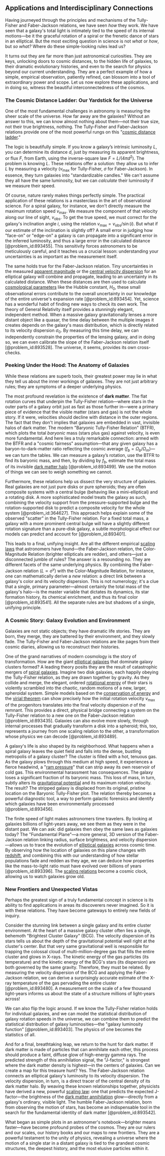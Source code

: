## Applications and Interdisciplinary Connections

Having journeyed through the principles and mechanisms of the Tully-Fisher and Faber-Jackson relations, we have seen *how* they work. We have seen that a galaxy's total light is intimately tied to the speed of its internal motions—be it the graceful rotation of a spiral or the frenetic dance of stars in an elliptical. But the most exciting question in science is not *what* or *how*, but *so what?* Where do these simple-looking rules lead us?

It turns out they are far more than just astronomical curiosities. They are keys, unlocking doors to cosmic distances, to the hidden life of galaxies, to their dramatic evolutionary histories, and even to the search for physics beyond our current understanding. They are a perfect example of how a simple, empirical observation, patiently refined, can blossom into a tool of extraordinary power and scope. Let us now explore these applications, and in doing so, witness the beautiful interconnectedness of the cosmos.

### The Cosmic Distance Ladder: Our Yardstick for the Universe

One of the most fundamental challenges in astronomy is measuring the sheer scale of the universe. How far away are the galaxies? Without an answer to this, we can know almost nothing about them—not their true size, not their true brightness, nothing. The Tully-Fisher and Faber-Jackson relations provide one of the most powerful rungs on this "[cosmic distance ladder](@article_id:159708)."

The logic is beautifully simple. If you know a galaxy’s intrinsic luminosity $L$, you can determine its distance $d$, just by measuring its apparent brightness, or flux $F$, from Earth, using the inverse-square law $F = L / (4\pi d^2)$. The problem is knowing $L$. These relations offer a solution: they allow us to infer $L$ by measuring a velocity ($v_{\text{max}}$ for Tully-Fisher, $\sigma$ for Faber-Jackson). In essence, they turn galaxies into "standardizable candles." We can't assume they all have the same luminosity, but we can *calculate* their luminosity if we measure their speed.

Of course, nature rarely makes things perfectly simple. The practical application of these relations is a masterclass in the art of observational science. For a spiral galaxy, for instance, we don't directly measure the maximum rotation speed $v_{\text{max}}$. We measure the component of that velocity along our line of sight, $v_{\text{obs}}$. To get the true speed, we must correct for the galaxy's inclination angle $i$, using the relation $v_{\text{max}} = v_{\text{obs}} / \sin(i)$. But what if our estimate of the inclination is slightly off? A small error in judging how "face-on" or "edge-on" a galaxy is can propagate into a significant error in the inferred luminosity, and thus a large error in the calculated distance [@problem_id:893455]. This sensitivity forces astronomers to be meticulously careful, and it teaches us a crucial lesson: understanding your uncertainties is as important as the measurement itself.

The same holds true for the Faber-Jackson relation. Tiny uncertainties in the measured [apparent magnitude](@article_id:158494) or the [central velocity dispersion](@article_id:158262) for an elliptical galaxy will combine and propagate, leading to an uncertainty in its calculated distance. When these distances are then used to calculate [cosmological parameters](@article_id:160844) like the Hubble constant, $H_0$, these small observational errors contribute to the overall uncertainty in our knowledge of the entire universe's expansion rate [@problem_id:893454]. Yet, science has a wonderful habit of finding new ways to check its own work. The theory of General Relativity itself provides a stunningly elegant, independent method. When a massive galaxy gravitationally lenses a more distant object like a quasar, the time delay between the multiple images it creates depends on the galaxy's mass distribution, which is directly related to its velocity dispersion $\sigma_0$. By measuring this time delay, we can independently constrain the properties of the lensing galaxy, and in doing so, we can even calibrate the slope of the Faber-Jackson relation itself [@problem_id:893528]. The universe, it seems, provides its own cross-checks.

### Peeking Under the Hood: The Anatomy of Galaxies

While these relations are superb tools, their greatest power may lie in what they tell us about the inner workings of galaxies. They are not just arbitrary rules; they are symptoms of a deeper underlying physics.

The most profound revelation is the existence of **dark matter**. The flat rotation curves that underpin the Tully-Fisher relation—where stars in the outer parts of a galaxy orbit just as fast as those further in—were a primary piece of evidence that the visible matter (stars and gas) is not the whole story. If it were, velocities should decline with distance in the outer regions. The fact that they don't implies that galaxies are embedded in vast, invisible halos of dark matter. The modern "Baryonic Tully-Fisher Relation" (BTFR), which plots the total *baryonic* mass (stars plus gas) against velocity, is even more fundamental. And here lies a truly remarkable connection: armed with the BTFR and a "cosmic fairness" assumption—that any given galaxy has a baryon-to-dark-matter ratio reflecting the cosmic average ($f_b = \Omega_b / \Omega_m$)—we can turn the tables. We can measure a galaxy’s rotation, use the BTFR to find its baryonic mass, and then, by dividing by $f_b$, estimate the total mass of its invisible [dark matter halo](@article_id:157190) [@problem_id:893499]. We use the motion of things we can see to weigh something we cannot.

Furthermore, these relations help us dissect the very structure of galaxies. Real galaxies are not just pure disks or pure spheroids; they are often composite systems with a central bulge (behaving like a mini-elliptical) and a rotating disk. A more sophisticated model treats the galaxy as such, combining the velocity support from the pressure-supported bulge and the rotation-supported disk to predict a composite velocity for the whole system [@problem_id:364627]. This approach helps explain some of the observed "scatter" in the Tully-Fisher relation. For a fixed total mass, a galaxy with a more prominent central bulge will have a slightly different rotation signature than a pure-disk galaxy, a subtle morphological effect our models can predict and account for [@problem_id:893401].

This leads to a final, unifying insight. Are all the different empirical [scaling laws](@article_id:139453) that astronomers have found—the Faber-Jackson relation, the Color-Magnitude Relation (brighter ellipticals are redder), and others—just a disconnected jumble of rules? The answer is a resounding no. They are different facets of the same underlying physics. By combining the Faber-Jackson relation ($L \propto \sigma^\gamma$) with the Color-Magnitude Relation, for instance, one can mathematically derive a *new* relation: a direct link between a galaxy's color and its velocity dispersion. This is not numerology; it's a clue that a single, primary parameter—almost certainly the total mass of the galaxy's halo—is the master variable that dictates its dynamics, its star formation history, its chemical enrichment, and thus its final color [@problem_id:893541]. All the separate rules are but shadows of a single, unifying principle.

### A Cosmic Story: Galaxy Evolution and Environment

Galaxies are not static objects; they have dramatic life stories. They are born, they merge, they are battered by their environment, and they slowly fade. The Tully-Fisher and Faber-Jackson relations are like pages from their cosmic diaries, allowing us to reconstruct their histories.

One of the grand narratives of modern cosmology is the story of transformation. How are the giant [elliptical galaxies](@article_id:157759) that dominate galaxy clusters formed? A leading theory posits they are the result of catastrophic mergers of [spiral galaxies](@article_id:161543). Imagine two disk galaxies, each happily obeying the Tully-Fisher relation, as they are drawn together by gravity. As they collide and merge, the elegant, ordered [rotational energy](@article_id:160168) of their stars is violently scrambled into the chaotic, random motions of a new, larger, spheroidal system. Simple models based on the [conservation of energy](@article_id:140020) and the [virial theorem](@article_id:145947) can show precisely how the initial rotation velocity $v_{\text{max}}$ of the progenitors translates into the final velocity dispersion $\sigma$ of the remnant. This provides a direct, physical bridge connecting a system on the Tully-Fisher relation to a new one on the Faber-Jackson relation [@problem_id:893435]. Galaxies can also evolve more slowly, through internal processes that gradually transform a disk into a spheroid; this, too, represents a journey from one scaling relation to the other, a transformation whose physics we can decode [@problem_id:893489].

A galaxy's life is also shaped by its neighborhood. What happens when a spiral galaxy leaves the quiet field and falls into the dense, bustling metropolis of a galaxy cluster? The cluster is filled with a hot, tenuous gas. As the galaxy plows through this medium at high speed, it experiences a fierce headwind, a "[ram pressure](@article_id:194438)" that can strip away its own reservoir of cold gas. This environmental harassment has consequences. The galaxy loses a significant fraction of its baryonic mass. This loss of mass, in turn, subtly alters its [gravitational potential](@article_id:159884) and its maximum rotation velocity. The result? The stripped galaxy is displaced from its original, pristine location on the Baryonic Tully-Fisher plot. The relation thereby becomes a powerful diagnostic tool, a way to perform galactic forensics and identify which galaxies have been environmentally processed [@problem_id:893456].

The finite speed of light makes astronomers time travelers. By looking at galaxies billions of light-years away, we see them as they were in the distant past. We can ask: did galaxies then obey the same laws as galaxies today? The "Fundamental Plane"—a more general, 3D version of the Faber-Jackson relation linking radius, surface brightness, and velocity dispersion—allows us to trace the evolution of [elliptical galaxies](@article_id:157759) across cosmic time. By observing how the location of galaxies on this plane changes with [redshift](@article_id:159451), and combining this with our understanding of how stellar populations fade and redden as they age, we can deduce how properties like the mass-to-light ratio must have evolved over billions of years [@problem_id:893396]. The [scaling relations](@article_id:136356) become a cosmic clock, allowing us to watch galaxies grow old.

### New Frontiers and Unexpected Vistas

Perhaps the greatest sign of a truly fundamental concept in science is its ability to find applications in areas its discoverers never imagined. So it is with these relations. They have become gateways to entirely new fields of inquiry.

Consider the stunning link between a single galaxy and its entire cluster environment. At the heart of a massive galaxy cluster often lies a single, behemoth "Brightest Cluster Galaxy" (BCG). The velocity dispersion of its stars tells us about the depth of the gravitational potential well right at the cluster's center. But that very same gravitational well is responsible for trapping the colossal cloud of multi-million-degree gas that fills the entire cluster and glows in X-rays. The kinetic energy of the gas particles (its temperature) and the kinetic energy of the BCG's stars (its dispersion) are both governed by the same gravity. Therefore, they must be related. By measuring the velocity dispersion of the BCG and applying the Faber-Jackson relation, we can derive a surprisingly accurate estimate of the X-ray temperature of the gas pervading the entire cluster [@problem_id:893480]. A measurement on the scale of a few thousand light-years informs us about the state of a structure millions of light-years across!

We can also flip the logic around. If we know the Tully-Fisher relation holds for individual galaxies, and we can model the statistical distribution of galaxy rotation speeds in the universe, we can combine them to predict the statistical distribution of galaxy luminosities—the "galaxy luminosity function" [@problem_id:893403]. The physics of one becomes the statistics of all.

And for a final, breathtaking leap, we return to the hunt for dark matter. If dark matter is made of particles that can annihilate each other, this process should produce a faint, diffuse glow of high-energy gamma rays. The predicted strength of this annihilation signal, the "J-factor," is strongest where the dark matter density is highest—in the centers of galaxies. Can we create a map for this treasure hunt? Yes. The Faber-Jackson relation connects an elliptical galaxy's luminosity to its velocity dispersion. The velocity dispersion, in turn, is a direct tracer of the central density of its dark matter halo. By weaving these known relationships together, physicists have derived a new, powerful [scaling law](@article_id:265692): one that predicts the expected J-factor—the brightness of the [dark matter annihilation](@article_id:160956) glow—directly from a galaxy's ordinary, visible light. The humble Faber-Jackson relation, born from observing the motion of stars, has become an indispensable tool in the search for the fundamental identity of dark matter [@problem_id:893542].

What began as simple plots in an astronomer's notebook—brighter means faster—have become profound probes of the cosmos. They are our rulers and our scales, our history books and our maps to new frontiers. They are a powerful testament to the unity of physics, revealing a universe where the motion of a single star in a distant galaxy is tied to the grandest cosmic structures, the deepest history, and the most elusive particles within it.